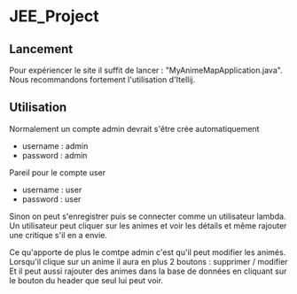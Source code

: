 # JEE_Project

## Lancement

Pour expériencer le site il suffit de lancer : "MyAnimeMapApplication.java".
Nous recommandons fortement l'utilisation d'Itellij.

## Utilisation

Normalement un compte admin devrait s'être crée automatiquement
- username : admin
- password : admin

Pareil pour le compte user
- username : user
- password : user

Sinon on peut s'enregistrer puis se connecter comme un utilisateur lambda.
Un utilisateur peut cliquer sur les animes et voir les détails et même rajouter une critique s'il en a envie.

Ce qu'apporte de plus le comtpe admin c'est qu'il peut modifier les animés.
Lorsqu'il clique sur un anime il aura en plus 2 boutons : supprimer / modifier
Et il peut aussi rajouter des animes dans la base de données en cliquant sur le bouton du header que seul lui peut voir.
